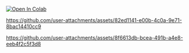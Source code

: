 [![Open In Colab](https://colab.research.google.com/assets/colab-badge.svg)](https://colab.research.google.com/github/NeuralFalconYT/MiniCPM-V-2_6-int4-video-analyze/blob/main/MiniCPM_V_2_6_int4_video_analyze_demo.ipynb) <br>



https://github.com/user-attachments/assets/82ed1141-e00b-4c0a-9e71-8bac14410cc9


https://github.com/user-attachments/assets/8f6613db-bcea-491b-a4e8-eeb4f2c5f3d8

